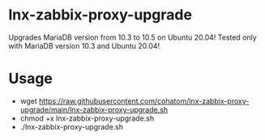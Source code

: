 # lnx-zabbix-proxy-upgrade
Upgrades MariaDB version from 10.3 to 10.5 on Ubuntu 20.04!
Tested only with MariaDB version 10.3 and Ubuntu 20.04!

# Usage
- wget https://raw.githubusercontent.com/cohatom/lnx-zabbix-proxy-upgrade/main/lnx-zabbix-proxy-upgrade.sh
- chmod +x lnx-zabbix-proxy-upgrade.sh
- ./lnx-zabbix-proxy-upgrade.sh
